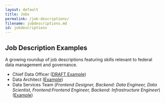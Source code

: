 ```yaml
---
layout: default
title: Jobs
permalink: /job-descriptions/
filename: jobdescriptions.md
id: jobdescriptions
---
```


Job Description Examples
-----------------------------
A growing roundup of job descriptions featuring skills relevant to federal data management and governance.

 * Chief Data Officer ([DRAFT Example](https://github.com/project-open-data/project-open-data.github.io/blob/master/cdo-position-description.md))		
 * Data Architect ([Example](https://github.com/18F/joining-18f/blob/18f-pages/_positions/data-architect.md))		
 * Data Services Team (*Frontend Designer, Backend: Data Engineer, Data Scientist, Frontend:Frontend Engineer, Backend: Infrastructure Engineer*) ([Example](https://www.commerce.gov/dataservice/#jobs))
